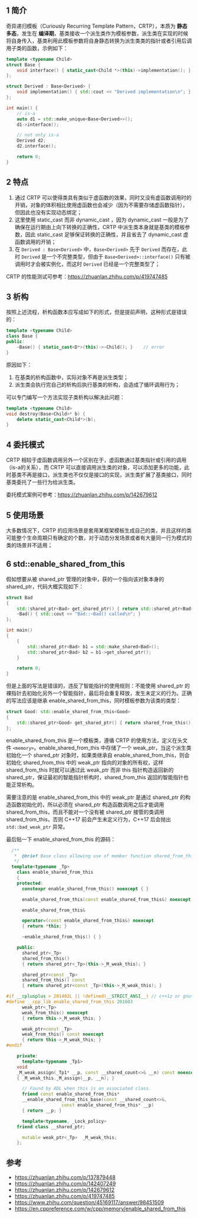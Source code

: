 ## 1 简介

奇异递归模板（Curiously Recurring Template Pattern，CRTP），本质为 **静态多态**，发生在 **编译期**，基类接收一个派生类作为模板参数，派生类在实现的时候将自身传入，基类利用此模板参数将自身静态转换为派生类类的指针或者引用后调用子类的函数，示例如下：

```cpp
template <typename Child> 
struct Base {
    void interface() { static_cast<Child *>(this)->implementation(); }
};

struct Derived : Base<Derived> {
    void implementation() { std::cout << "Derived implementation\n"; }
};

int main() {
    // is-a
    auto d1 = std::make_unique<Base<Derived>>();
    d1->interface();

    // not only is-a
    Derived d2;
    d2.interface();

    return 0;
}
```

## 2 特点

1. 通过 CRTP 可以使得类具有类似于虚函数的效果，同时又没有虚函数调用时的开销，对象的体积相比使用虚函数也会减少（因为不需要存储虚函数指针），但因此也没有实现动态绑定；
2. 这里使用 static_cast 而非 dynamic_cast ，因为 dynamic_cast 一般是为了确保在运行期由上向下转换的正确性，CRTP 中派生类本身就是基类的模板参数，因此 static_cast 足够保证转换的正确性，并且省去了 dynamic_cast 虚函数调用的开销；
3. 在 `Derived : Base<Derived>` 中，`Base<Derived>` 先于 `Derived` 而存在，此时 `Derived` 是一个不完整类型，但由于 `Base<Derived>::interface()` 只有被调用时才会被实例化，而这时 `Derived` 已经是一个完整类型了；

CRTP 的性能测试可参考：https://zhuanlan.zhihu.com/p/419747485

## 3 析构

按照上述流程，析构函数本应写成如下的形式，但是提前声明，这种形式是错误的：
```cpp
template <typename Child>
class Base {
public:
    ~Base() { static_cast<D*>(this)->~Child(); }    // error
}
```
原因如下：
1. 在基类的析构函数中，实际对象不再是派生类型；
2. 派生类会执行完自己的析构后执行基类的析构，会造成了循环调用行为；

可以专门编写一个方法实现子类析构以解决此问题：
```cpp
template <typename Child>
void destroy(Base<Child>* b) {
    delete static_cast<Child*>(b);
}
```

## 4 委托模式

CRTP 相较于虚函数调用另外一个区别在于，虚函数通过基类指针或引用的调用（is-a的关系），而 CRTP 可以直接调用派生类的对象，可以添加更多的功能，此时基类不再是接口，派生类也不仅仅是接口的实现，派生类扩展了基类接口，同时基类委托了一些行为给派生类。

委托模式案例可参考：https://zhuanlan.zhihu.com/p/142679612

## 5 使用场景

大多数情况下，CRTP 的应用场景是套用某框架模板生成自己的类，并且这样的类可能整个生命周期只有确定的个数，对于动态分发场景或者有大量同一行为模式的类的场景并不适用；

## 6 std::enable_shared_from_this

假如想要从被 shared_ptr 管理的对象中，获的一个指向该对象本身的 shared_ptr，代码大概实现如下：

```cpp
struct Bad
{
    std::shared_ptr<Bad> get_shared_ptr() { return std::shared_ptr<Bad>(this); }
    ~Bad() { std::cout << "Bad::~Bad() called\n"; }
};

int main()
{
	{
		std::shared_ptr<Bad> b1 = std::make_shared<Bad>();
		std::shared_ptr<Bad> b2 = b1->get_shared_ptr();
	}

	return 0;
}
```

但是上面的写法是错误的，违反了智能指针的使用规则：不能使用 shared_ptr 的裸指针去初始化另外一个智能指针，最后将会重复释放，发生未定义的行为。正确的写法应该是继承 enable_shared_from_this，同时模板参数为该类的类型：

```cpp
struct Good: std::enable_shared_from_this<Good>
{
    std::shared_ptr<Good> get_shared_ptr() { return shared_from_this(); }
};

```

enable_shared_from_this 是一个模板类，遵循 CRTP 的使用方法，定义在头文件 `<memory>`。enable_shared_from_this 中存储了一个 weak_ptr，当这个派生类初始化一个 shared_ptr 对象时，如果类继承自 enable_shared_from_this，则会初始化 shared_from_this 中的 weak_ptr 指向的对象的所有权，这样 shared_from_this 时就可以通过此 weak_ptr 而非 this 指针构造返回新的 shared_ptr，保证最初的智能指针析构时，shared_from_this 返回的智能指针也能正常析构。

需要注意的是 enable_shared_from_this 中的 weak_ptr 是通过 shared_ptr 的构造函数初始化的，所以必须在 shared_ptr 构造函数调用之后才能调用 shared_from_this，而且不能对一个没有被 shared_ptr 接管的类调用shared_from_this，否则 C++17 前会产生未定义行为，C++17 后会抛出 `std::bad_weak_ptr` 异常。


最后贴一下 enable_shared_from_this 的源码：
```cpp
  /**
   *  @brief Base class allowing use of member function shared_from_this.
   */
  template<typename _Tp>
    class enable_shared_from_this
    {
    protected:
      constexpr enable_shared_from_this() noexcept { }

      enable_shared_from_this(const enable_shared_from_this&) noexcept { }

      enable_shared_from_this&

      operator=(const enable_shared_from_this&) noexcept
      { return *this; }

      ~enable_shared_from_this() { }

    public:
      shared_ptr<_Tp>
      shared_from_this()
      { return shared_ptr<_Tp>(this->_M_weak_this); }

      shared_ptr<const _Tp>
      shared_from_this() const
      { return shared_ptr<const _Tp>(this->_M_weak_this); }

#if __cplusplus > 201402L || !defined(__STRICT_ANSI__) // c++1z or gnu++11
#define __cpp_lib_enable_shared_from_this 201603
      weak_ptr<_Tp>
      weak_from_this() noexcept
      { return this->_M_weak_this; }

      weak_ptr<const _Tp>
      weak_from_this() const noexcept
      { return this->_M_weak_this; }
#endif

    private:
      template<typename _Tp1>
	void
	_M_weak_assign(_Tp1* __p, const __shared_count<>& __n) const noexcept
	{ _M_weak_this._M_assign(__p, __n); }

      // Found by ADL when this is an associated class.
      friend const enable_shared_from_this*
      __enable_shared_from_this_base(const __shared_count<>&,
				     const enable_shared_from_this* __p)
      { return __p; }

      template<typename, _Lock_policy>
	friend class __shared_ptr;

      mutable weak_ptr<_Tp>  _M_weak_this;
    };
```

## 参考
- https://zhuanlan.zhihu.com/p/137879448
- https://zhuanlan.zhihu.com/p/142407249
- https://zhuanlan.zhihu.com/p/142679612
- https://zhuanlan.zhihu.com/p/419747485
- https://www.zhihu.com/question/45169117/answer/98451509
- https://en.cppreference.com/w/cpp/memory/enable_shared_from_this
